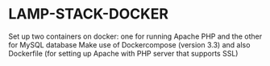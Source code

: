 # LAMP-STACK-DOCKER
Set up two containers on docker: one for running Apache PHP and the other for MySQL database
Make use of Dockercompose (version 3.3) and also Dockerfile (for setting up Apache with PHP server that supports SSL)
